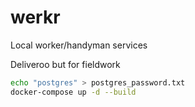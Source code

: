 # werkr

Local worker/handyman services

Deliveroo but for fieldwork

```sh
echo "postgres" > postgres_password.txt
docker-compose up -d --build
```
